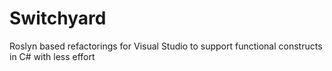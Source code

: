 # Switchyard
Roslyn based refactorings for Visual Studio to support functional constructs in C# with less effort
